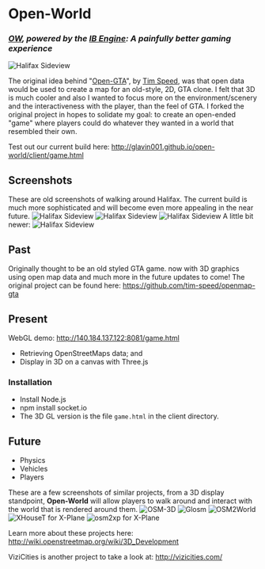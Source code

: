 Open-World
===========
### *[OW](https://github.com/Glavin001/open-world), powered by the [IB Engine](https://github.com/Glavin001/icebear): A painfully better gaming experience*

![Halifax Sideview](https://f.cloud.github.com/assets/1885333/348208/267f485c-9f32-11e2-9931-1fdff5f4e3b6.png?raw=true "Halifax sideview")

The original idea behind "[Open-GTA](https://github.com/tim-speed/openmap-gta)", by [Tim Speed](https://github.com/tim-speed/), was that open data would be used to create a map for an old-style, 2D, GTA clone. 
I felt that 3D is much cooler and also I wanted to focus more on the environment/scenery and the interactiveness with the player, than the feel of GTA. 
I forked the original project in hopes to solidate my goal: to create an open-ended "game" where players could do whatever they wanted in a world that resembled their own.

Test out our current build here: http://glavin001.github.io/open-world/client/game.html

## Screenshots
These are old screenshots of walking around Halifax. The current build is much more sophisticated and will become even more appealing in the near future.
![Halifax Sideview](https://f.cloud.github.com/assets/1885333/269440/fcbefd0c-8f94-11e2-9d12-c59248675752.png?raw=true "Halifax sideview")
![Halifax Sideview](https://f.cloud.github.com/assets/1885333/269441/fcc9fdd8-8f94-11e2-8f4b-090b3f7e5284.png?raw=true "Halifax sideview")
![Halifax Sideview](https://f.cloud.github.com/assets/1885333/269442/fccbc848-8f94-11e2-95c0-7b8b64c92480.png?raw=true "Halifax sideview")
A little bit newer:
![Halifax Sideview](https://f.cloud.github.com/assets/1885333/348208/267f485c-9f32-11e2-9931-1fdff5f4e3b6.png?raw=true "Halifax sideview")

## Past
Originally thought to be an old styled GTA game. now with 3D graphics using open map data and much more in the future updates to come!
The original project can be found here: https://github.com/tim-speed/openmap-gta

## Present
WebGL demo: http://140.184.137.122:8081/game.html
- Retrieving OpenStreetMaps data; and
- Display in 3D on a canvas with Three.js

### Installation
- Install Node.js
- npm install socket.io
- The 3D GL version is the file ```game.html``` in the client directory.

## Future
- Physics
- Vehicles
- Players

These are a few screenshots of similar projects, from a 3D display standpoint, **Open-World** will allow players to walk around and interact with the world that is rendered around them.
![OSM-3D](http://wiki.openstreetmap.org/w/images/3/39/VintlItalienI.png?raw=true "OSM-3D")
![Glosm](http://wiki.openstreetmap.org/w/images/3/37/Glosm1.png?raw=true "Glosm")
![OSM2World](http://wiki.openstreetmap.org/w/images/f/f2/OSM2World_0.2.0_-_Passau_from_Inn_POV.png?raw=true "OSM2World")
![XHouseT for X-Plane](http://wiki.openstreetmap.org/w/images/a/a1/XHouseT_xht1_04.jpg?raw=true "XHouseT for X-Plane")
![osm2xp for X-Plane](http://wiki.openstreetmap.org/w/images/b/ba/Osm2xp.jpg?raw=true "osm2xp for X-Plane")

Learn more about these projects here: http://wiki.openstreetmap.org/wiki/3D_Development

ViziCities is another project to take a look at: http://vizicities.com/
